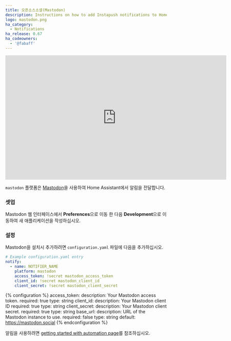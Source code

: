 ```yaml
---
title: 오픈소스소셜(Mastodon)
description: Instructions on how to add Instapush notifications to Home Assistant.
logo: mastodon.png
ha_category:
  - Notifications
ha_release: 0.67
ha_codeowners:
  - '@fabaff'
---
```


<iframe width="690" height="388" src="https://www.youtube.com/embed/IPSbNdBmWKE" frameborder="0" allow="accelerometer; autoplay; encrypted-media; gyroscope; picture-in-picture" allowfullscreen></iframe>

`mastodon` 플랫폼은 [Mastodon](https://joinmastodon.org/)을 사용하여 Home Assistant에서 알림을 전달합니다.

### 셋업

Mastodon 웹 인터페이스에서 **Preferences**으로 이동 한 다음 **Development**으로 이동하여 새 애플리케이션을 작성하십시오.

### 설정

Mastodon을 설치시 추가하려면 `configuration.yaml` 파일에 다음을 추가하십시오.

```yaml
# Example configuration.yaml entry
notify:
  - name: NOTIFIER_NAME
    platform: mastodon
    access_token: !secret mastodon_access_token
    client_id: !secret mastodon_client_id
    client_secret: !secret mastodon_client_secret
```

{% configuration %}
access_token:
  description: Your Mastodon access token.
  required: true
  type: string
client_id:
  description: Your Mastodon client ID
  required: true
  type: string
client_secret:
  description: Your Mastodon client secret.
  required: true
  type: string
base_url:
  description: URL of the Mastodon instance to use.
  required: false
  type: string
  default: https://mastodon.social
{% endconfiguration %}

알림을 사용하려면 [getting started with automation page](/getting-started/automation/)를 참조하십시오.